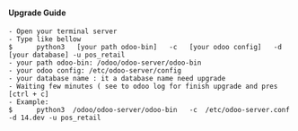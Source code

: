 
#### Upgrade Guide 
    - Open your terminal server
    - Type like bellow
    $      python3   [your path odoo-bin]   -c   [your odoo config]   -d   [your database] -u pos_retail
    - your path odoo-bin: /odoo/odoo-server/odoo-bin
    - your odoo config: /etc/odoo-server/config
    - your database name : it a database name need upgrade
    - Waiting few minutes ( see to odoo log for finish upgrade and pres [ctrl + c]
    - Example:
    $      python3  /odoo/odoo-server/odoo-bin   -c  /etc/odoo-server.conf   -d 14.dev -u pos_retail
####

